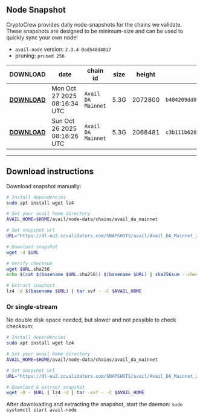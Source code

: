 ## Node Snapshot
CryptoCrew provides daily node-snapshots for the chains we validate. These snapshots are designed to be minimum-size and can be used to quickly sync your own node!  
 
- `avail-node` version: `2.3.4-0ad548d4817`
- pruning: `pruned 256`
 
| DOWNLOAD | date | chain id | size | height | checksum |
| -------- | ---- | -------- | ---- | ------ | -------- |
| **[DOWNLOAD](https://dl-eu2.ccvalidators.com/SNAPSHOTS/avail/Avail_DA_Mainnet_2072800.tar.lz4)** | Mon Oct 27 2025 08:16:34 UTC | `Avail DA Mainnet` | 5.3G | 2072800 | `b484209dd0d1a7f6365fd5de3429b0e8fe94d26b423fd8de592a682275bd4f06` |
| **[DOWNLOAD](https://dl-eu2.ccvalidators.com/SNAPSHOTS/avail/Avail_DA_Mainnet_2068481.tar.lz4)** | Sun Oct 26 2025 08:16:26 UTC | `Avail DA Mainnet` | 5.3G | 2068481 | `c3b111b620cbe4f35b28536471520ec0cce285cb5763ea83b948d7e0a4b4b54f` |
---

## Download instructions
Download snapshot manually:
```sh
# Install dependencies
sudo apt install wget lz4

# Set your avail home directory
AVAIL_HOME=$HOME/avail/node-data/chains/avail_da_mainnet

# Set snapshot url
URL="https://dl-eu2.ccvalidators.com/SNAPSHOTS/avail/Avail_DA_Mainnet_2072800.tar.lz4"

# Download snapshot
wget -4 $URL

# Verify checksum
wget $URL.sha256
echo $(cat $(basename $URL.sha256)) $(basename $URL) | sha256sum --check

# Extract snaphost
lz4 -d $(basename $URL) | tar xvf - -C $AVAIL_HOME
```

### Or single-stream
No double disk-space needed, but slower and not possible to check checksum:
```sh
# Install dependencies
sudo apt install wget lz4

# Set your avail home directory
AVAIL_HOME=$HOME/avail/node-data/chains/avail_da_mainnet

# Set snapshot url
URL="https://dl-eu2.ccvalidators.com/SNAPSHOTS/avail/Avail_DA_Mainnet_2072800.tar.lz4"

# Download & extract snapshot
wget -O - $URL | lz4 -d | tar -xvf - -C $AVAIL_HOME
```

After downloading and extracting the snapshot, start the daemon: `sudo systemctl start avail-node`
